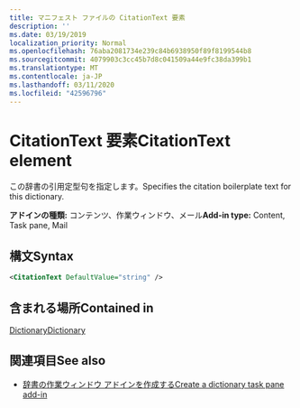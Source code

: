 ```yaml
---
title: マニフェスト ファイルの CitationText 要素
description: ''
ms.date: 03/19/2019
localization_priority: Normal
ms.openlocfilehash: 76aba2081734e239c84b6938950f89f8199544b8
ms.sourcegitcommit: 4079903c3cc45b7d8c041509a44e9fc38da399b1
ms.translationtype: MT
ms.contentlocale: ja-JP
ms.lasthandoff: 03/11/2020
ms.locfileid: "42596796"
---
```

# <a name="citationtext-element"></a><span data-ttu-id="c5966-102">CitationText 要素</span><span class="sxs-lookup"><span data-stu-id="c5966-102">CitationText element</span></span>

<span data-ttu-id="c5966-103">この辞書の引用定型句を指定します。</span><span class="sxs-lookup"><span data-stu-id="c5966-103">Specifies the citation boilerplate text for this dictionary.</span></span>

<span data-ttu-id="c5966-104">**アドインの種類:** コンテンツ、作業ウィンドウ、メール</span><span class="sxs-lookup"><span data-stu-id="c5966-104">**Add-in type:** Content, Task pane, Mail</span></span>

## <a name="syntax"></a><span data-ttu-id="c5966-105">構文</span><span class="sxs-lookup"><span data-stu-id="c5966-105">Syntax</span></span>

```XML
<CitationText DefaultValue="string" />
```

## <a name="contained-in"></a><span data-ttu-id="c5966-106">含まれる場所</span><span class="sxs-lookup"><span data-stu-id="c5966-106">Contained in</span></span>

[<span data-ttu-id="c5966-107">Dictionary</span><span class="sxs-lookup"><span data-stu-id="c5966-107">Dictionary</span></span>](dictionary.md)

## <a name="see-also"></a><span data-ttu-id="c5966-108">関連項目</span><span class="sxs-lookup"><span data-stu-id="c5966-108">See also</span></span>

- [<span data-ttu-id="c5966-109">辞書の作業ウィンドウ アドインを作成する</span><span class="sxs-lookup"><span data-stu-id="c5966-109">Create a dictionary task pane add-in</span></span>](../../word/dictionary-task-pane-add-ins.md)
